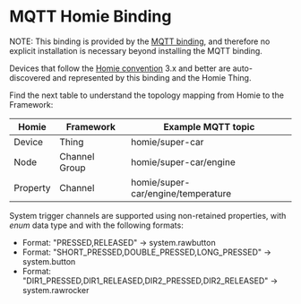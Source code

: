 # MQTT Homie Binding

NOTE: This binding is provided by the [MQTT binding](https://www.openhab.org/addons/bindings/mqtt/), and therefore no explicit installation is necessary beyond installing the MQTT binding.

Devices that follow the [Homie convention](https://homieiot.github.io/) 3.x and better
are auto-discovered and represented by this binding and the Homie Thing.

Find the next table to understand the topology mapping from Homie to the Framework:

|  Homie   |   Framework   |         Example MQTT topic         |
|----------|---------------|------------------------------------|
| Device   | Thing         | homie/super-car                    |
| Node     | Channel Group | homie/super-car/engine             |
| Property | Channel       | homie/super-car/engine/temperature |

System trigger channels are supported using non-retained properties, with _enum_ data type and with the following formats:

- Format: "PRESSED,RELEASED" -> system.rawbutton
- Format: "SHORT\_PRESSED,DOUBLE\_PRESSED,LONG\_PRESSED" -> system.button
- Format: "DIR1\_PRESSED,DIR1\_RELEASED,DIR2\_PRESSED,DIR2\_RELEASED" -> system.rawrocker

